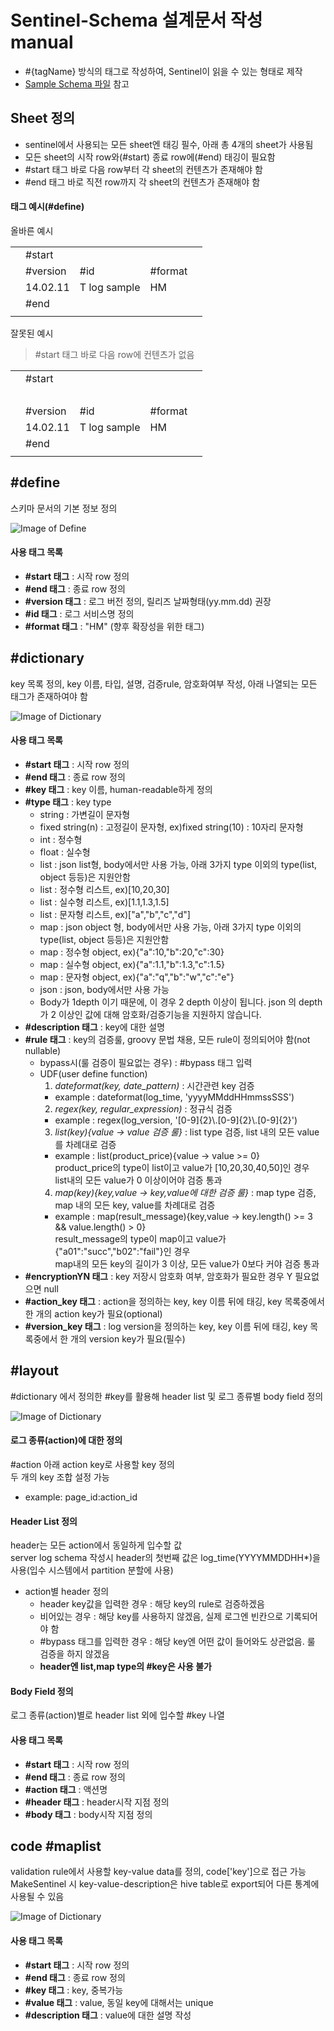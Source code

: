 # Sentinel-Schema 설계문서 작성 manual
* \#{tagName} 방식의 태그로 작성하여, Sentinel이 읽을 수 있는 형태로 제작
* [Sample Schema 파일](https://docs.google.com/spreadsheets/d/1c54C-emSKnz95MnZ4RE7phEKcZ6cTF_4zuzBWChtWKQ/edit?usp=sharing) 참고

## Sheet 정의
* sentinel에서 사용되는 모든 sheet엔 태깅 필수, 아래 총 4개의 sheet가 사용됨
* 모든 sheet의 시작 row와(\#start) 종료 row에(\#end) 태깅이 필요함
* \#start 태그 바로 다음 row부터 각 sheet의 컨텐츠가 존재해야 함
* \#end 태그 바로 직전 row까지 각 sheet의 컨텐츠가 존재해야 함

#### 태그 예시(\#define)
올바른 예시<br/>

| | | | | |
|-----|-----|-----|-----|-----|
| | #start | | | |
| |	#version	| #id	| #format |	| 
| |	14.02.11	| T log sample |	HM	| |
| |	#end |	| | |
| | | | | |

잘못된 예시
> \#start 태그 바로 다음 row에 컨텐츠가 없음

| | | | | |
|-----|-----|-----|-----|-----|
| | #start | | | |
| | &nbsp; | | | |
| |	#version	| #id	| #format |	| 
| |	14.02.11	| T log sample |	HM	| |
| |	#end |	| | |
| | | | | |
 


## \#define
스키마 문서의 기본 정보 정의

![Image of Define](https://github.com/skpdi/sentinel-document/blob/master/schema/schema_define.png?raw=true)

#### 사용 태그 목록
* **\#start 태그** : 시작 row 정의
* **\#end 태그** : 종료 row 정의
* **\#version 태그** : 로그 버전 정의, 릴리즈 날짜형태(yy.mm.dd) 권장
* **\#id 태그** : 로그 서비스명 정의
* **\#format 태그** : "HM" (향후 확장성을 위한 태그)



## \#dictionary
key 목록 정의, key 이름, 타입, 설명, 검증rule, 암호화여부 작성, 아래 나열되는 모든 태그가 존재하여야 함

![Image of Dictionary](https://github.com/skpdi/sentinel-document/blob/master/schema/schema_dic.png?raw=true)

#### 사용 태그 목록
* **\#start 태그** : 시작 row 정의
* **\#end 태그** : 종료 row 정의
* **\#key 태그** : key 이름, human-readable하게 정의
* **\#type 태그** : key type 
  * string : 가변길이 문자형
  * fixed string(n) : 고정길이 문자형, ex)fixed string(10) : 10자리 문자형
  * int : 정수형
  * float : 실수형
  * list<type> : json list형, body에서만 사용 가능, 아래 3가지 type 이외의 type(list, object 등등)은 지원안함
  * list<int> : 정수형 리스트, ex)[10,20,30]
  * list<float> : 실수형 리스트, ex)[1.1,1.3,1.5]
  * list<string> :  문자형 리스트,  ex)["a","b","c","d"]
  * map<type> : json object 형, body에서만 사용 가능, 아래 3가지 type 이외의 type(list, object 등등)은 지원안함
  * map<int> :  정수형 object,  ex){"a":10,"b":20,"c":30}
  * map<float> : 실수형 object, ex){"a":1.1,"b":1.3,"c":1.5}
  * map<string> :  문자형 object,  ex){"a":"q","b":"w","c":"e"}
  * json : json, body에서만 사용 가능
   * Body가 1depth 이기 때문에, 이 경우 2 depth 이상이 됩니다. json 의 depth가 2 이상인 값에 대해 암호화/검증기능을 지원하지 않습니다.
* **\#description 태그** : key에 대한 설명
* **\#rule 태그** : key의 검증룰, groovy 문법 채용, 모든 rule이 정의되어야 함(not nullable)
  * bypass시(룰 검증이 필요없는 경우) : \#bypass 태그 입력
  * UDF(user define function)
    1. *dateformat(key, date_pattern)* : 시간관련 key 검증 
      - example : dateformat(log_time, 'yyyyMMddHHmmssSSS')
    2. *regex(key, regular_expression)* : 정규식 검증
      - example : regex(log_version, '[0-9]{2}\\.[0-9]{2}\\.[0-9]{2}')
    3. *list(key){value -> value 검증 룰}* : list type 검증, list 내의 모든 value를 차례대로 검증
      - example : list(product_price){value -> value >= 0}<br/>
        product_price의 type이 list<int>이고 value가 [10,20,30,40,50]인 경우<br/>
        list내의 모든 value가 0 이상이어야 검증 통과
    4. *map(key){key,value -> key,value에 대한 검증 룰}* : map type 검증, map 내의 모든 key, value를 차례대로 검증
      - example : map(result_message){key,value -> key.length() >= 3 && value.length() > 0}<br/>
        result_message의 type이 map<string>이고 value가 {"a01":"succ","b02":"fail"}인 경우<br/>
        map내의 모든 key의 길이가 3 이상, 모든 value가 0보다 커야 검증 통과<br/>
* **\#encryptionYN 태그** : key 저장시 암호화 여부, 암호화가 필요한 경우 Y 필요없으면 null
* **\#action_key 태그** : action을 정의하는 key, key 이름 뒤에 태깅, key 목록중에서 한 개의 action key가 필요(optional)
* **\#version_key 태그** : log version을 정의하는 key, key 이름 뒤에 태깅, key 목록중에서 한 개의 version key가 필요(필수)


## \#layout
\#dictionary 에서 정의한 \#key를 활용해 header list 및 로그 종류별 body field 정의

![Image of Dictionary](https://github.com/skpdi/sentinel-document/blob/master/schema/schema_header_body.png?raw=true)

#### 로그 종류(action)에 대한 정의
\#action 아래 action key로 사용할 key 정의<br/>
두 개의 key 조합 설정 가능 <br/>
- example: page_id:action_id 

#### Header List 정의
header는 모든 action에서 동일하게 입수할 값<br/>
server log schema 작성시 header의 첫번째 값은 log_time(YYYYMMDDHH*)을 사용(입수 시스템에서 partition 분할에 사용)

* action별 header 정의
  - header key값을 입력한 경우 : 해당 key의 rule로 검증하겠음
  - 비어있는 경우 : 해당 key를 사용하지 않겠음, 실제 로그엔 빈칸으로 기록되어야 함
  - \#bypass 태그를 입력한 경우 : 해당 key엔 어떤 값이 들어와도 상관없음. 룰 검증을 하지 않겠음
  - **header엔 list,map type의 \#key은 사용 불가**

#### Body Field 정의
로그 종류(action)별로 header list 외에 입수할 #key 나열


#### 사용 태그 목록
* **\#start 태그** : 시작 row 정의
* **\#end 태그** : 종료 row 정의
* **\#action 태그** : 액션명
* **\#header 태그** : header시작 지점 정의
* **\#body 태그** : body시작 지점 정의


## code \#maplist
validation rule에서 사용할 key-value data를 정의, code['key']으로 접근 가능<br/>
MakeSentinel 시 key-value-description은 hive table로 export되어 다른 통계에 사용될 수 있음<br/>

![Image of Dictionary](https://github.com/skpdi/sentinel-document/blob/master/schema/schema_code_map_list.png?raw=true)

#### 사용 태그 목록
* **\#start 태그** : 시작 row 정의
* **\#end 태그** : 종료 row 정의
* **\#key 태그** : key, 중복가능
* **\#value 태그** : value, 동일 key에 대해서는 unique
* **\#description 태그** : value에 대한 설명 작성




